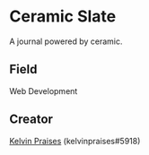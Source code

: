 # Ceramic Slate
A journal powered by ceramic.

## Field
Web Development

## Creator
[Kelvin Praises](https://github.com/kelvinpraises/) (kelvinpraises#5918)
